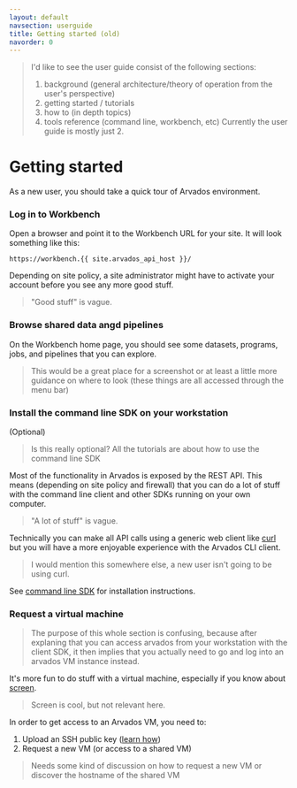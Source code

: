 ```yaml
---
layout: default
navsection: userguide
title: Getting started (old)
navorder: 0
---
```


> I'd like to see the user guide consist of the following sections:
> 1. background (general architecture/theory of operation from the user's perspective)
> 2. getting started / tutorials
> 3. how to (in depth topics)
> 4. tools reference (command line, workbench, etc)
> Currently the user guide is mostly just 2.

# Getting started

As a new user, you should take a quick tour of Arvados environment.


### Log in to Workbench

Open a browser and point it to the Workbench URL for your site. It
will look something like this:

`https://workbench.{{ site.arvados_api_host }}/`

Depending on site policy, a site administrator might have to activate
your account before you see any more good stuff.

> "Good stuff" is vague.

### Browse shared data angd pipelines

On the Workbench home page, you should see some datasets, programs,
jobs, and pipelines that you can explore.

> This would be a great place for a screenshot or at least a little
> more guidance on where to look (these things are all accessed
> through the menu bar)

### Install the command line SDK on your workstation

(Optional)

> Is this really optional?  All the tutorials are about how to use
> the command line SDK

Most of the functionality in Arvados is exposed by the REST API. This
means (depending on site policy and firewall) that you can do a lot of
stuff with the command line client and other SDKs running on your own
computer.

> "A lot of stuff" is vague.

Technically you can make all API calls using a generic web client like
[curl](http://curl.haxx.se/docs/) but you will have a more enjoyable
experience with the Arvados CLI client.

> I would mention this somewhere else, a new user isn't going to be using
> curl.

See [command line SDK](sdk-cli.html) for installation instructions.

### Request a virtual machine

> The purpose of this whole section is confusing, because after explaning that you
> can access arvados from your workstation with the client SDK, it then
> implies that you actually need to go and log into an arvados VM instance
> instead.

It's more fun to do stuff with a virtual machine, especially if you
know about [screen](http://www.gnu.org/software/screen/).

> Screen is cool, but not relevant here.

In order to get access to an Arvados VM, you need to:

1. Upload an SSH public key ([learn how](ssh-access.html))
1. Request a new VM (or access to a shared VM)

> Needs some kind of discussion on how to request a new VM or discover
> the hostname of the shared VM

